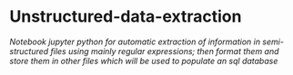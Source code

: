 # Unstructured-data-extraction

<i>Notebook jupyter python for automatic extraction of information in semi-structured files using mainly regular expressions; then format them and store them in other files which will be used to populate an sql database </i>
